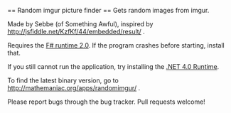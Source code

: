 == Random imgur picture finder ==
Gets random images from imgur.

Made by Sebbe (of Something Awful), inspired by http://jsfiddle.net/KzfKf/44/embedded/result/ .

Requires the [F# runtime 2.0](http://www.microsoft.com/download/en/details.aspx?id=13450). If the program crashes before starting, install that.

If you still cannot run the application, try installing the [.NET 4.0 Runtime](http://www.microsoft.com/download/en/details.aspx?id=17851).

To find the latest binary version, go to http://mathemaniac.org/apps/randomimgur/ .

Please report bugs through the bug tracker. Pull requests welcome!
